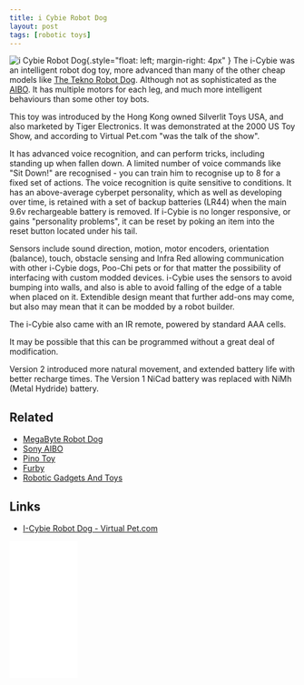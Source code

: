 ```yaml
---
title: i Cybie Robot Dog
layout: post
tags: [robotic toys]
---
```

![i Cybie Robot Dog](/galleries/2004-11-14-i-cybie-robot-dog/i-cybie-dog.jpg){.style="float: left; margin-right: 4px" }
The i-Cybie was an intelligent robot dog toy, more advanced than many of the other cheap models like [The Tekno Robot Dog](/wiki/tekno_robot_dog.html). Although not as sophisticated as the [AIBO](/wiki/aibo.html). It has multiple
motors for each leg, and much more intelligent behaviours than some other toy bots.

This toy was introduced by the Hong Kong owned Silverlit Toys USA, and also marketed by Tiger Electronics. It was demonstrated at the 2000 US Toy Show, and according to Virtual Pet.com "was the talk of the show".

It has advanced voice recognition, and can perform tricks, including standing up when fallen down. A limited number of voice commands like "Sit Down!" are recognised - you can train him to recognise up to 8 for a fixed set of actions. The voice recognition is quite sensitive to conditions. It has an above-average cyberpet personality, which as well as developing over time, is retained with a set of backup batteries (LR44) when the main 9.6v rechargeable battery is removed. If i-Cybie is no longer responsive, or gains "personality problems", it can be reset by poking an item into the reset button located under his tail.

Sensors include sound direction, motion, motor encoders, orientation (balance), touch, obstacle sensing and Infra Red allowing communication with other i-Cybie dogs, Poo-Chi pets or for that matter the possibility of interfacing with custom modded devices. i-Cybie uses the sensors to avoid bumping into walls, and also is able to avoid falling of the edge of a table when placed on it. Extendible design meant that further add-ons may come, but also may mean that it can be modded by a robot builder.

The i-Cybie also came with an IR remote, powered by standard AAA cells.

It may be possible that this can be programmed without a great deal of modification.

Version 2 introduced more natural movement, and extended battery life with better recharge times. The Version 1 NiCad battery was replaced with NiMh (Metal Hydride) battery.

## Related

* [MegaByte Robot Dog](/2004/11/14/megabyte-robot-dog.html)
* [Sony AIBO](/wiki/aibo.html)
* [Pino Toy](/wiki/pino_toy.html)
* [Furby](/wiki/furby.html)
* [Robotic Gadgets And Toys](/2005/08/02/robotic-toys-and-gadgets.html)

## Links

* [I-Cybie Robot Dog - Virtual Pet.com](http://virtualpet.com/vp/farm/icybie/icybie.htm)

<iframe style="width:120px;height:240px;" marginwidth="0" marginheight="0" scrolling="no" frameborder="0" src="//ws-eu.amazon-adsystem.com/widgets/q?ServiceVersion=20070822&OneJS=1&Operation=GetAdHtml&MarketPlace=GB&source=ss&ref=as_ss_li_til&ad_type=product_link&tracking_id=orionrobots-21&language=en_GB&marketplace=amazon&region=GB&placement=B08HRP66YD&asins=B08HRP66YD&linkId=431432826f5b82164ed10379f5b7a763&show_border=true&link_opens_in_new_window=true"></iframe>
